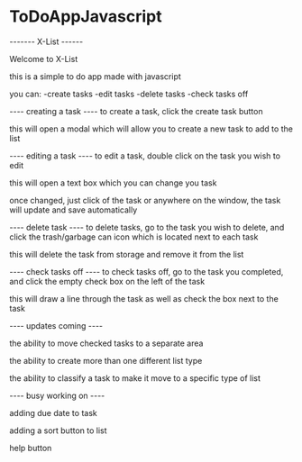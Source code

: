 # ToDoAppJavascript
 
------- X-List ------

Welcome to X-List


this is a simple to do app made with javascript


you can:
-create tasks
-edit tasks
-delete tasks
-check tasks off

---- creating a task ----
to create a task, click the create task button

this will open a modal which will allow you to create a new task to add to the list

---- editing a task ----
to edit a task, double click on the task you wish to edit

this will open a text box which you can change you task

once changed, just click of the task or anywhere on the window, the task will update and save automatically

---- delete task ----
to delete tasks, go to the task you wish to delete, and click the trash/garbage can icon which is located next to each task

this will delete the task from storage and remove it from the list

---- check tasks off ----
to check tasks off, go to the task you completed, and click the empty check box on the left of the task

this will draw a line through the task as well as check the box next to the task


---- updates coming ----

the ability to move checked tasks to a separate area

the ability to create more than one different list type

the ability to classify a task to make it move to a specific type of list

---- busy working on ---- 

adding due date to task

adding a sort button to list

help button